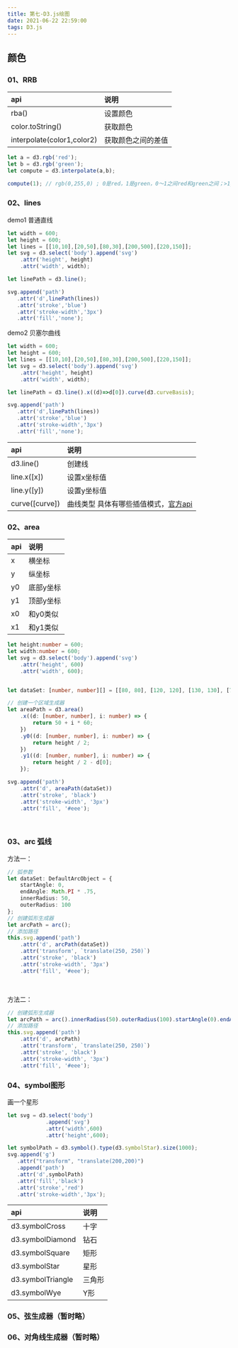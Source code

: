 ```yaml
---
title: 第七-D3.js绘图
date: 2021-06-22 22:59:00
tags: D3.js
---
```


## 颜色

### 01、RRB

api | 说明
:- | :-
rba()| 设置颜色
color.toString()|获取颜色
interpolate(color1,color2)|获取颜色之间的差值

```javascript
let a = d3.rgb('red');
let b = d3.rgb('green');
let compute = d3.interpolate(a,b);

compute(1); // rgb(0,255,0) ; 0是red，1是green，0～1之间red和green之间；>1green;<0 red;
```

### 02、lines

demo1 普通直线
```javascript
let width = 600;
let height = 600;
let lines = [[10,10],[20,50],[80,30],[200,500],[220,150]];
let svg = d3.select('body').append('svg')
    .attr('height', height)
    .attr('width', width);

let linePath = d3.line();

svg.append('path')
   .attr('d',linePath(lines))
   .attr('stroke','blue')
   .attr('stroke-width','3px')
   .attr('fill','none');
```

demo2 贝塞尔曲线
```javascript
let width = 600;
let height = 600;
let lines = [[10,10],[20,50],[80,30],[200,500],[220,150]];
let svg = d3.select('body').append('svg')
    .attr('height', height)
    .attr('width', width);

let linePath = d3.line().x((d)=>d[0]).curve(d3.curveBasis);

svg.append('path')
   .attr('d',linePath(lines))
   .attr('stroke','blue')
   .attr('stroke-width','3px')
   .attr('fill','none');
```

api | 说明
:- | :-
d3.line()| 创建线
line.x([x])| 设置x坐标值
line.y([y])| 设置y坐标值
curve([curve])| 曲线类型 具体有哪些插值模式，[官方api](https://github.com/xswei/d3js_doc/blob/master/API_Reference/API.md#curves)


### 02、area

api | 说明
:- | :-
x  | 横坐标
y  | 纵坐标
y0 | 底部y坐标
y1 | 顶部y坐标
x0 | 和y0类似
x1 | 和y1类似

```typescript
let height:number = 600;
let width:number = 600;
let svg = d3.select('body').append('svg')
    .attr('height', 600)
    .attr('width', 600);


let dataSet: [number, number][] = [[80, 80], [120, 120], [130, 130], [70, 70], [60, 60], [90, 90]];

// 创建一个区域生成器
let areaPath = d3.area()
    .x((d: [number, number], i: number) => {
        return 50 + i * 60;
    })
    .y0((d: [number, number], i: number) => {
        return height / 2;
    })
    .y1((d: [number, number], i: number) => {
        return height / 2 - d[0];
    });

svg.append('path')
    .attr('d', areaPath(dataSet))
    .attr('stroke', 'black')
    .attr('stroke-width', '3px')
    .attr('fill', '#eee');
```

<br/>

### 03、arc 弧线

方法一：
```typescript
// 弧参数
let dataSet: DefaultArcObject = {
    startAngle: 0,
    endAngle: Math.PI * .75,
    innerRadius: 50,
    outerRadius: 100
};
// 创建弧形生成器
let arcPath = arc();
// 添加路径
this.svg.append('path')
    .attr('d', arcPath(dataSet))
    .attr('transform', `translate(250, 250)`)
    .attr('stroke', 'black')
    .attr('stroke-width', '3px')
    .attr('fill', '#eee');
```
<br />

方法二：
```typescript
// 创建弧形生成器
let arcPath = arc().innerRadius(50).outerRadius(100).startAngle(0).endAngle(Math.PI *.75);
// 添加路径
this.svg.append('path')
    .attr('d', arcPath)
    .attr('transform', `translate(250, 250)`)
    .attr('stroke', 'black')
    .attr('stroke-width', '3px')
    .attr('fill', '#eee');
```

### 04、symbol图形

画一个星形
```typescript
let svg = d3.select('body')
            .append('svg')
            .attr('width',600)
            .attr('height',600);

let symbolPath = d3.symbol().type(d3.symbolStar).size(1000);
svg.append('g')
   .attr("transform", "translate(200,200)")
   .append('path')
   .attr('d',symbolPath)
   .attr('fill','black')
   .attr('stroke','red')
   .attr('stroke-width','3px');
```
api | 说明
:- | :-
d3.symbolCross  | 十字
d3.symbolDiamond  | 钻石
d3.symbolSquare | 矩形
d3.symbolStar | 星形
d3.symbolTriangle | 三角形
d3.symbolWye | Y形

### 05、弦生成器（暂时略）

### 06、对角线生成器（暂时略）



